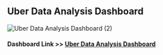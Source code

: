 ## Uber Data Analysis Dashboard

![Uber Data Analysis Dashboard (2)](https://github.com/muhummad-habib/DataAnalytics-Profile/assets/121312917/be882e4d-0d2a-479a-a7c5-c1cb4d7b33da)

#### Dashboard Link >>   [Uber Data Analysis Dashboard](https://public.tableau.com/app/profile/muhammad.habib1751/viz/UberDataAnalysisDashboard/UberDataAnalysisDashboard?publish=yes)

